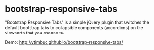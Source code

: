 bootstrap-responsive-tabs
=========================

"Bootstrap Responsive Tabs" is a simple jQuery plugin that switches the default bootstrap tabs to collapsible components (accordions) on the viewports that you choose to.

Demo: http://vtimbuc.github.io/bootstrap-responsive-tabs/
